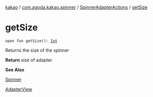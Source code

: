 [kakao](../../index.md) / [com.agoda.kakao.spinner](../index.md) / [SpinnerAdapterActions](index.md) / [getSize](./get-size.md)

# getSize

`open fun getSize(): `[`Int`](https://kotlinlang.org/api/latest/jvm/stdlib/kotlin/-int/index.html)

Returns the size of the spinner

**Return**
size of adapter

**See Also**

[Spinner](#)

[AdapterView](https://developer.android.com/reference/android/widget/AdapterView.html)


